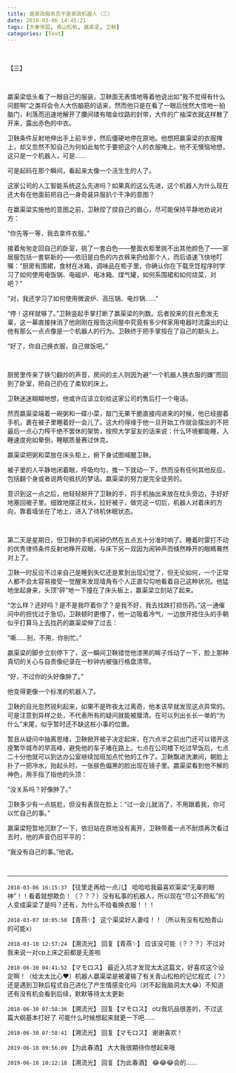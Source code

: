 ```yaml
---
title: 是家政服务员不是家政机器人（三）
date: 2018-03-06 14:45:21
tags: [大秦帝国, 青山松柏, 嬴渠梁, 卫鞅]
categories: [Text]
---
```


<p>&nbsp;</p> 
<p>【三】</p> 
<p>&nbsp;</p> 
<p>嬴渠梁低头看了一眼自己的服装，卫鞅面无表情地等着他说出如“我不觉得有什么问题啊”之类将会令人大伤脑筋的话来，然而他只是在看了一眼后恍然大悟地一拍脑门，利落而迅速地解开了腰间镂有暗金纹路的封带，大件的广袖深衣就这样散了开来，露出赤色的中衣。</p> 
<p>卫鞅条件反射地伸出手上前半步，然后僵硬地停在原地。他想把嬴渠梁的衣服掩上，却又忽然不知自己为何如此匆忙于要把这个人的衣服掩上。他不无懊恼地想，这只是一个机器人，可是……</p> 
<p>可是起码在那个瞬间，看起来太像一个活生生的人了。</p> 
<p>这家公司的人工智能系统这么先进吗？如果真的这么先进，这个机器人为什么现在还大有在他面前把自己一身奇装异服扒个干净的意图？</p> 
<p>在嬴渠梁实施他的意图之前，卫鞅捏了捏自己的眉心，尽可能保持平静地劝说对方：</p> 
<p>“你先等一等，我去拿件衣服。”</p> 
<p>接着匆匆走回自己的卧室，挑了一套白色——整面衣柜里挑不出其他颜色了——家居服包括一套崭新的——依旧是白色的内衣裤来扔给那个人，而后语速飞快地叮嘱：“厨房有围裙，食材在冰箱，调味品在柜子里，你确认你在下载烹饪程序时学习了如何使用电饭锅、电磁炉、电冰箱、煤气罐，如何系围裙和如何烧菜，对吧？”</p> 
<p>“对，我还学习了如何使用微波炉、高压锅、电炒锅……”</p> 
<p>“停！这样就够了。”卫鞅竖起手掌打断了嬴渠梁的列数。后者投来的目光愈发无辜，这一幕直接抹消了他刚刚在报告这间屋中究竟有多少样家用电器时流露出的让他有那么一点点像是一个机器人的行为。卫鞅终于把手掌按在了自己的额头上。</p> 
<p>“好了，你自己换衣服，自己做饭吧。”</p> 
<p>&nbsp;</p> 
<p>厨房里传来了铁勺翻炒的声音，房间的主人则因为避“一个机器人换衣服的嫌”而回到了卧室，把自己扔在了柔软的床上。</p> 
<p>卫鞅迷迷糊糊地想，他或许应该立刻给这家公司的售后打一个电话。</p> 
<p>然而嬴渠梁端着一碗粥和一碟小菜，敲门无果干脆直接闯进来的时候，他已经握着手机，裹在被子里睡着好一会儿了。这大约得缘于他一旦开始工作就会摆出的不把最后一点心力榨干绝不罢休的架势，按照大学室友的话来说：什么环境都能睡，入睡速度宛如晕倒，睡眠质量赛过休克。</p> 
<p>嬴渠梁把粥和菜放在床头柜上，俯下身试图喊醒卫鞅。</p> 
<p>被子里的人平静地闭着眼，呼吸均匀，推一下就动一下，然而没有任何其他反应，包括翻个身或者说两句抵抗的梦话。嬴渠梁的努力是完全徒劳的。</p> 
<p>意识到这一点之后，他轻轻掰开了卫鞅的手，将手机抽出来放在枕头旁边，手好好地塞回被子里。细致地摆正枕头，拉好被子，做完这一切后，机器人对着床的方向，靠着墙坐在了地上，进入了待机休眠状态。</p> 
<p>&nbsp;</p> 
<p>第二天是星期日，但卫鞅的手机闹钟仍然在五点五十分准时响了。睡着时雷打不动的优秀律师条件反射地睁开双眼，与床下另一双因为闹钟声而倏然睁开的眼睛蓦然对上了。</p> 
<p>卫鞅一时反应不过来自己是睡到失忆还是累到出现幻觉了，但无论如何，一个正常人都不会太容易接受一觉醒来发现墙角有个人正直勾勾地看着自己这种状况。他猛地坐起身来，头顶“砰”地一下撞在了床头板上，嬴渠梁立刻站了起来。</p> 
<p>“怎么样？还好吗？是不是我吓着你了？是我不好，我去找跌打损伤药。”这一通催问中的担忧过于急切，卫鞅顿时更懵了，他一边吸着冷气，一边放开捂住头的手朝似乎打算马上去找药的嬴渠梁伸了过去：</p> 
<p>“嘶……别，不用，你别忙。”</p> 
<p>嬴渠梁的脚步立刻停下了，这一瞬间卫鞅错觉他漆黑的眸子烁动了一下，脸上那种真切的关心与自责像纪录在一秒钟内被强行格盘清零。</p> 
<p>“好，不过你的头好像肿了。”</p> 
<p>他变得更像一个标准的机器人了。</p> 
<p>卫鞅的目光忽然锐利起来，如果不是昨夜太过离奇，他本该早就发现这点异常的。可是注意到异样之处，不代表所有的疑问就能被厘清。在可以列出长长一单的“为什么”末尾，似乎暂时还不缺这桩小事的位置。</p> 
<p>暂且从疑问中抽离思绪，卫鞅掀开被子决定起床，在六点半之前出门还可以错开这座繁华城市的早高峰，避免他的车子堵在路上。七点在公司楼下吃过早饭后，七点二十分他就可以到达办公室继续加班加点忙他的工作了。卫鞅飘进洗漱间，朝脸上扑了一把冷水，抬起头时，一张肤色偏黑的脸出现在镜子里。嬴渠梁看到他不解的神色，用手指了指他的头顶：</p> 
<p>“没关系吗？好像肿了。”</p> 
<p>卫鞅多少有一点尴尬，但没有表现在脸上：“过一会儿就消了，不用跟着我，你可以忙自己的事。”</p> 
<p>嬴渠梁短暂地沉默了一下，依旧站在原地没有离开，卫鞅带着一点不耐烦再次看过去时，他的声音仍旧平平的：</p> 
<p>“我没有自己的事。”他说。</p> 
<p><br /></p>

<!-- more -->

---

`2018-03-06 16:15:37` 【往里走再给一点儿】 哈哈哈我最喜欢渠梁“无辜的眼神”！！看着就想欺负！（？？？）没有私事的机器人，所以现在“尽公不顾私”的人变成渠梁了是吗？还有，为什么不给看换衣服！！！

`2018-03-07 10:05:50` 【青燕✨】 这个渠梁好人妻哇！！（所以有没有松柏青山的可能x）

`2018-03-10 12:57:24` 【溯流光】 回复【青燕✨】 应该没可能（？？？）不过对我来说一对cp上床之前都是无差啦

`2018-06-30 04:41:52` 【マモロス】 最近入坑才发现太太这篇文，好喜欢这个设定啊！（给太太比心❤️）机器人嬴渠梁是被灌输了有关青山松柏的记忆程式（？）还是遇到卫鞅后程式自己进化了产生情感变化吗（对不起我脑洞太大😂）不知道还有没有机会看到后续，默默等待太太更新

`2018-06-30 07:58:36` 【溯流光】 回复【マモロス】 otz我坑品很差的，不过这篇大纲基本打好了 可能什么时候想起来就更一下吧……

`2018-06-30 07:58:41` 【溯流光】 回复【マモロス】 谢谢喜欢！

`2019-06-18 09:56:09` 【为此春酒】 大大我很期待你想起来哦

`2019-06-18 10:12:18` 【溯流光】 回复【为此春酒】 😂😂😂会的……
